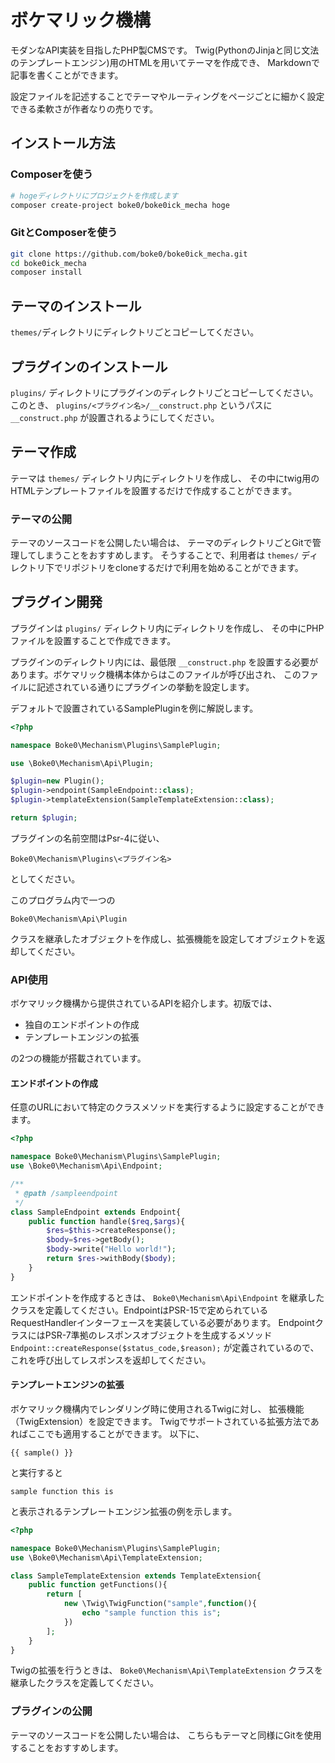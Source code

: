 ボケマリック機構
===

モダンなAPI実装を目指したPHP製CMSです。
Twig(PythonのJinjaと同じ文法のテンプレートエンジン)用のHTMLを用いてテーマを作成でき、
Markdownで記事を書くことができます。

設定ファイルを記述することでテーマやルーティングをページごとに細かく設定できる柔軟さが作者なりの売りです。

## インストール方法

### Composerを使う

```bash
# hogeディレクトリにプロジェクトを作成します
composer create-project boke0/boke0ick_mecha hoge
```

### GitとComposerを使う

```bash
git clone https://github.com/boke0/boke0ick_mecha.git
cd boke0ick_mecha
composer install
```

## テーマのインストール

```themes/```ディレクトリにディレクトリごとコピーしてください。

## プラグインのインストール

```plugins/```
ディレクトリにプラグインのディレクトリごとコピーしてください。
このとき、
```plugins/<プラグイン名>/__construct.php```
というパスに
```__construct.php```
が設置されるようにしてください。

## テーマ作成

テーマは
```themes/```
ディレクトリ内にディレクトリを作成し、
その中にtwig用のHTMLテンプレートファイルを設置するだけで作成することができます。

### テーマの公開

テーマのソースコードを公開したい場合は、
テーマのディレクトリごとGitで管理してしまうことをおすすめします。
そうすることで、利用者は
```themes/```
ディレクトリ下でリポジトリをcloneするだけで利用を始めることができます。

## プラグイン開発

プラグインは
```plugins/```
ディレクトリ内にディレクトリを作成し、
その中にPHPファイルを設置することで作成できます。

プラグインのディレクトリ内には、最低限
```__construct.php```
を設置する必要があります。ボケマリック機構本体からはこのファイルが呼び出され、
このファイルに記述されている通りにプラグインの挙動を設定します。

デフォルトで設置されているSamplePluginを例に解説します。

```PHP
<?php

namespace Boke0\Mechanism\Plugins\SamplePlugin;

use \Boke0\Mechanism\Api\Plugin;

$plugin=new Plugin();
$plugin->endpoint(SampleEndpoint::class);
$plugin->templateExtension(SampleTemplateExtension::class);

return $plugin;
```

プラグインの名前空間はPsr-4に従い、
```
Boke0\Mechanism\Plugins\<プラグイン名>
```
としてください。

このプログラム内で一つの
```
Boke0\Mechanism\Api\Plugin
```
クラスを継承したオブジェクトを作成し、拡張機能を設定してオブジェクトを返却してください。

### API使用

ボケマリック機構から提供されているAPIを紹介します。初版では、

- 独自のエンドポイントの作成
- テンプレートエンジンの拡張

の2つの機能が搭載されています。

#### エンドポイントの作成

任意のURLにおいて特定のクラスメソッドを実行するように設定することができます。

```PHP
<?php

namespace Boke0\Mechanism\Plugins\SamplePlugin;
use \Boke0\Mechanism\Api\Endpoint;

/**
 * @path /sampleendpoint
 */
class SampleEndpoint extends Endpoint{
    public function handle($req,$args){
        $res=$this->createResponse();
        $body=$res->getBody();
        $body->write("Hello world!");
        return $res->withBody($body);
    }
}
```
エンドポイントを作成するときは、
```Boke0\Mechanism\Api\Endpoint```
を継承したクラスを定義してください。EndpointはPSR-15で定められているRequestHandlerインターフェースを実装している必要があります。
EndpointクラスにはPSR-7準拠のレスポンスオブジェクトを生成するメソッド
```Endpoint::createResponse($status_code,$reason);```
が定義されているので、これを呼び出してレスポンスを返却してください。

#### テンプレートエンジンの拡張

ボケマリック機構内でレンダリング時に使用されるTwigに対し、
拡張機能（TwigExtension）を設定できます。
Twigでサポートされている拡張方法であればここでも適用することができます。
以下に、
```
{{ sample() }}
```
と実行すると
```
sample function this is
```
と表示されるテンプレートエンジン拡張の例を示します。

```PHP
<?php

namespace Boke0\Mechanism\Plugins\SamplePlugin;
use \Boke0\Mechanism\Api\TemplateExtension;

class SampleTemplateExtension extends TemplateExtension{
    public function getFunctions(){
        return [
            new \Twig\TwigFunction("sample",function(){
                echo "sample function this is";
            })
        ];
    }
}
```

Twigの拡張を行うときは、
```Boke0\Mechanism\Api\TemplateExtension```
クラスを継承したクラスを定義してください。

### プラグインの公開

テーマのソースコードを公開したい場合は、
こちらもテーマと同様にGitを使用することをおすすめします。



